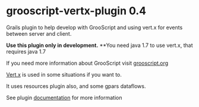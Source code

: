 grooscript-vertx-plugin 0.4
===========================

Grails plugin to help develop with GrooScript and using vert.x for events between server and client.

**Use this plugin only in development.**
**You need java 1.7 to use vert.x, that requires java 1.7

If you need more information about GrooScript visit [grooscript.org](http://grooscript.org)

[Vert.x](http://vertx.io) is used in some situations if you want to.

It uses resources plugin also, and some gpars dataflows.

See plugin [documentation](http://grooscript.org/pluginManual) for more information
